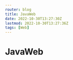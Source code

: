 ```yaml
---
router: blog
title: JavaWeb
date: 2022-10-30T13:27:30Z
lastmod: 2022-10-30T13:27:36Z
tags: [Web]
---
```


# JavaWeb

　　‍

　　‍
